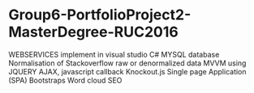 # Group6-PortfolioProject2-MasterDegree-RUC2016

WEBSERVICES implement in visual studio C#
MYSQL database Normalisation of Stackoverflow raw or denormalized data
MVVM using JQUERY AJAX, javascript callback
Knockout.js
Single page Application (SPA)
Bootstraps 
Word cloud
SEO
